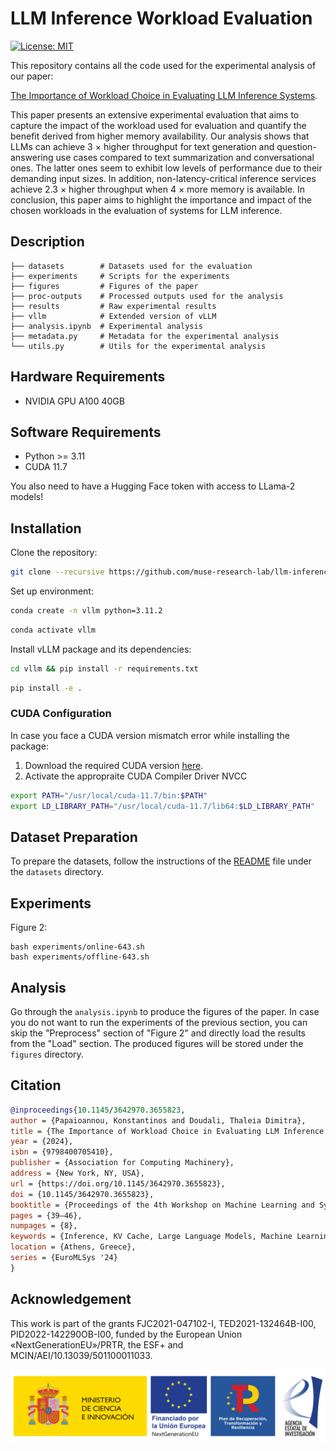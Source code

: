 # LLM Inference Workload Evaluation
[![License: MIT](https://img.shields.io/badge/License-MIT-yellow.svg)](https://opensource.org/licenses/MIT)

This repository contains all the code used for the experimental analysis of our paper:

[The Importance of Workload Choice in Evaluating LLM Inference Systems](https://doi.org/10.1145/3642970.3655823).

This paper presents an extensive experimental evaluation that aims to capture the impact of the workload used for evaluation and quantify the benefit derived from higher memory availability.
Our analysis shows that LLMs can achieve 3 $\times$ higher throughput for text generation and question-answering use cases compared to text summarization and conversational ones.
The latter ones seem to exhibit low levels of performance due to their demanding input sizes.
In addition, non-latency-critical inference services achieve 2.3 $\times$ higher throughput when 4 $\times$ more memory is available.
In conclusion, this paper aims to highlight the importance and impact of the chosen workloads in the evaluation of systems for LLM inference.

## Description

```
├── datasets        # Datasets used for the evaluation
├── experiments     # Scripts for the experiments
├── figures         # Figures of the paper
├── proc-outputs    # Processed outputs used for the analysis
├── results         # Raw experimental results
├── vllm            # Extended version of vLLM
├── analysis.ipynb  # Experimental analysis
├── metadata.py     # Metadata for the experimental analysis
└── utils.py        # Utils for the experimental analysis
```

## Hardware Requirements
- NVIDIA GPU A100 40GB

## Software Requirements
- Python >= 3.11
- CUDA 11.7

You also need to have a Hugging Face token with access to LLama-2 models!

## Installation

Clone the repository:

```bash
git clone --recursive https://github.com/muse-research-lab/llm-inference-workload-eval.git
```

Set up environment:

```bash
conda create -n vllm python=3.11.2
```

```bash
conda activate vllm
```

Install vLLM package and its dependencies:

```bash
cd vllm && pip install -r requirements.txt
```

```bash
pip install -e .
```

### CUDA Configuration

In case you face a CUDA version mismatch error while installing the package:

1. Download the required CUDA version [here](https://developer.nvidia.com/cuda-downloads).
2. Activate the appropraite CUDA Compiler Driver NVCC

```bash
export PATH="/usr/local/cuda-11.7/bin:$PATH"
export LD_LIBRARY_PATH="/usr/local/cuda-11.7/lib64:$LD_LIBRARY_PATH"
```

## Dataset Preparation

To prepare the datasets, follow the instructions of the [README](datasets/README.md) file under the `datasets` directory.

## Experiments

Figure 2:
```
bash experiments/online-643.sh
bash experiments/offline-643.sh
```

## Analysis

Go through the `analysis.ipynb` to produce the figures of the paper.
In case you do not want to run the experiments of the previous section, you can skip the "Preprocess" section of "Figure 2" and directly load the results from the "Load" section.
The produced figures will be stored under the `figures` directory.

## Citation

```bibtex
@inproceedings{10.1145/3642970.3655823,
author = {Papaioannou, Konstantinos and Doudali, Thaleia Dimitra},
title = {The Importance of Workload Choice in Evaluating LLM Inference Systems},
year = {2024},
isbn = {9798400705410},
publisher = {Association for Computing Machinery},
address = {New York, NY, USA},
url = {https://doi.org/10.1145/3642970.3655823},
doi = {10.1145/3642970.3655823},
booktitle = {Proceedings of the 4th Workshop on Machine Learning and Systems},
pages = {39–46},
numpages = {8},
keywords = {Inference, KV Cache, Large Language Models, Machine Learning},
location = {Athens, Greece},
series = {EuroMLSys '24}
}
```

## Acknowledgement

This work is part of the grants FJC2021-047102-I, TED2021-132464B-I00, PID2022-142290OB-I00, funded by the European Union «NextGenerationEU»/PRTR, the ESF+ and MCIN/AEI/10.13039/501100011033.

![Acknowledgement](https://raw.githubusercontent.com/muse-research-lab/cloud-traces-comparison/main/docs/images/acknowledgement.png)

